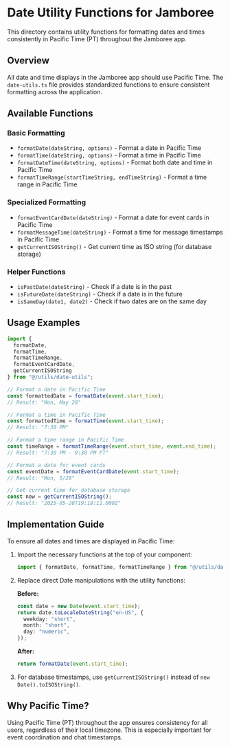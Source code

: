 # Date Utility Functions for Jamboree

This directory contains utility functions for formatting dates and times consistently in Pacific Time (PT) throughout the Jamboree app.

## Overview

All date and time displays in the Jamboree app should use Pacific Time. The `date-utils.ts` file provides standardized functions to ensure consistent formatting across the application.

## Available Functions

### Basic Formatting

- `formatDate(dateString, options)` - Format a date in Pacific Time
- `formatTime(dateString, options)` - Format a time in Pacific Time
- `formatDateTime(dateString, options)` - Format both date and time in Pacific Time
- `formatTimeRange(startTimeString, endTimeString)` - Format a time range in Pacific Time

### Specialized Formatting

- `formatEventCardDate(dateString)` - Format a date for event cards in Pacific Time
- `formatMessageTime(dateString)` - Format a time for message timestamps in Pacific Time
- `getCurrentISOString()` - Get current time as ISO string (for database storage)

### Helper Functions

- `isPastDate(dateString)` - Check if a date is in the past
- `isFutureDate(dateString)` - Check if a date is in the future
- `isSameDay(date1, date2)` - Check if two dates are on the same day

## Usage Examples

```typescript
import { 
  formatDate, 
  formatTime, 
  formatTimeRange, 
  formatEventCardDate,
  getCurrentISOString 
} from "@/utils/date-utils";

// Format a date in Pacific Time
const formattedDate = formatDate(event.start_time);
// Result: "Mon, May 28"

// Format a time in Pacific Time
const formattedTime = formatTime(event.start_time);
// Result: "7:30 PM"

// Format a time range in Pacific Time
const timeRange = formatTimeRange(event.start_time, event.end_time);
// Result: "7:30 PM - 9:30 PM PT"

// Format a date for event cards
const eventDate = formatEventCardDate(event.start_time);
// Result: "Mon, 5/28"

// Get current time for database storage
const now = getCurrentISOString();
// Result: "2025-05-28T19:18:11.000Z"
```

## Implementation Guide

To ensure all dates and times are displayed in Pacific Time:

1. Import the necessary functions at the top of your component:
   ```typescript
   import { formatDate, formatTime, formatTimeRange } from "@/utils/date-utils";
   ```

2. Replace direct Date manipulations with the utility functions:

   **Before:**
   ```typescript
   const date = new Date(event.start_time);
   return date.toLocaleDateString("en-US", {
     weekday: "short",
     month: "short",
     day: "numeric",
   });
   ```

   **After:**
   ```typescript
   return formatDate(event.start_time);
   ```

3. For database timestamps, use `getCurrentISOString()` instead of `new Date().toISOString()`.

## Why Pacific Time?

Using Pacific Time (PT) throughout the app ensures consistency for all users, regardless of their local timezone. This is especially important for event coordination and chat timestamps.
